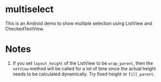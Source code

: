# multiselect
This is an Android demo to show multiple selection using ListView and CheckedTextView. 

# Notes
1. If you set `layout_height` of the ListView to be `wrap_parent`, then the `setView` method will be called for a lot of time since the actual height needs to be calculated dynamically. Try fixed height or `fill_parent`. 